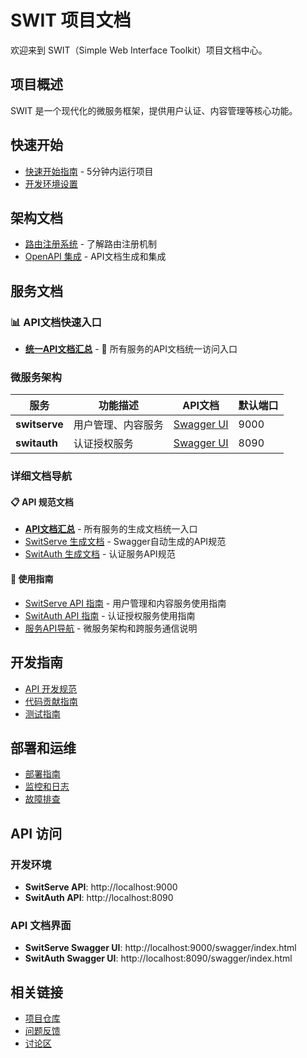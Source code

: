 # SWIT 项目文档

欢迎来到 SWIT（Simple Web Interface Toolkit）项目文档中心。

## 项目概述

SWIT 是一个现代化的微服务框架，提供用户认证、内容管理等核心功能。

## 快速开始

- [快速开始指南](./quick-start-example.md) - 5分钟内运行项目
- [开发环境设置](../DEVELOPMENT.md)

## 架构文档

- [路由注册系统](./route-registry-guide.md) - 了解路由注册机制
- [OpenAPI 集成](./openapi-integration.md) - API文档生成和集成

## 服务文档

### 📊 API文档快速入口
- **[统一API文档汇总](./generated/)** - 🔗 所有服务的API文档统一访问入口

### 微服务架构

| 服务 | 功能描述 | API文档 | 默认端口 |
|------|----------|---------|----------|
| **switserve** | 用户管理、内容服务 | [Swagger UI](http://localhost:9000/swagger/index.html) | 9000 |
| **switauth** | 认证授权服务 | [Swagger UI](http://localhost:8090/swagger/index.html) | 8090 |

### 详细文档导航

#### 📋 API 规范文档
- [**API文档汇总**](./generated/) - 所有服务的生成文档统一入口
- [SwitServe 生成文档](../internal/switserve/docs/) - Swagger自动生成的API规范
- [SwitAuth 生成文档](../internal/switauth/docs/) - 认证服务API规范

#### 📖 使用指南
- [SwitServe API 指南](./services/switserve/README.md) - 用户管理和内容服务使用指南
- [SwitAuth API 指南](./services/switauth/README.md) - 认证授权服务使用指南
- [服务API导航](./services/README.md) - 微服务架构和跨服务通信说明

## 开发指南

- [API 开发规范](./development/api-guidelines.md)
- [代码贡献指南](./development/contributing.md)
- [测试指南](./development/testing.md)

## 部署和运维

- [部署指南](./deployment.md)
- [监控和日志](./monitoring.md)
- [故障排查](./troubleshooting.md)

## API 访问

### 开发环境
- **SwitServe API**: http://localhost:9000
- **SwitAuth API**: http://localhost:8090

### API 文档界面
- **SwitServe Swagger UI**: http://localhost:9000/swagger/index.html
- **SwitAuth Swagger UI**: http://localhost:8090/swagger/index.html

## 相关链接

- [项目仓库](https://github.com/innovationmech/swit)
- [问题反馈](https://github.com/innovationmech/swit/issues)
- [讨论区](https://github.com/innovationmech/swit/discussions) 
